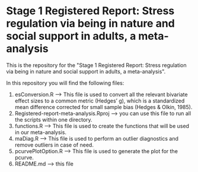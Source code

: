 # Stage 1 Registered Report: Stress regulation via being in nature and social support in adults, a meta-analysis 
This is the repository for the "Stage 1 Registered Report: Stress regulation via being in nature and social support in adults, a meta-analysis".

In this repository you will find the following files:

1. esConversion.R --> This file is used to convert all the relevant bivariate effect sizes to a common metric (Hedges’ g), which is a standardized mean difference corrected for small sample bias (Hedges & Olkin, 1985). 
2. Registered-report-meta-analysis.Rproj --> you can use this file to run all the scripts within one directory. 
3. functions.R --> This file is used to create the functions that will be used in our meta-analysis.
4. maDiag.R --> This file is used to perform an outlier diagnostics and remove outliers in case of need.
5. pcurvePlotOption.R --> This file is used to generate the plot for the pcurve.
6. README.md --> this file
